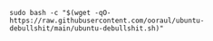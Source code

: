 `sudo bash -c "$(wget -qO- https://raw.githubusercontent.com/ooraul/ubuntu-debullshit/main/ubuntu-debullshit.sh)"`
